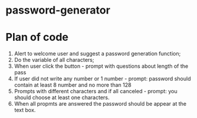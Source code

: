 # password-generator

# Plan of code

1. Alert to welcome user and suggest a password generation function;
2. Do the variable of all characters;
3. When user click the button  - prompt with questions about length of the pass
4. If user did not write any number or 1 number - prompt: password should contain at least 8 number and no more than 128
5. Prompts with different characters and if all canceled - prompt: you should choose at least one characters.
6. When all propmts are answered the password should be appear at the text box.